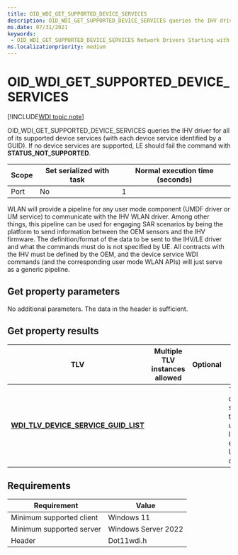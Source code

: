 ```yaml
---
title: OID_WDI_GET_SUPPORTED_DEVICE_SERVICES
description: OID_WDI_GET_SUPPORTED_DEVICE_SERVICES queries the IHV driver for all of its supported device services.
ms.date: 07/31/2021
keywords:
 - OID_WDI_GET_SUPPORTED_DEVICE_SERVICES Network Drivers Starting with Windows Vista
ms.localizationpriority: medium
---
```


# OID_WDI_GET_SUPPORTED_DEVICE_SERVICES

[!INCLUDE[WDI topic note](../includes/wdi-version-warning.md)]


OID_WDI_GET_SUPPORTED_DEVICE_SERVICES queries the IHV driver for all of its supported device services (with each device service identified by a GUID). If no device services are supported, LE should fail the command with **STATUS_NOT_SUPPORTED**.

| Scope | Set serialized with task | Normal execution time (seconds) |
|-------|--------------------------|---------------------------------|
| Port  | No                       | 1                               |

WLAN will provide a pipeline for any user mode component (UMDF driver or UM service) to communicate with the IHV WLAN driver. Among other things, this pipeline can be used for engaging SAR scenarios by being the platform to send information between the OEM sensors and the IHV firmware. The definition/format of the data to be sent to the IHV/LE driver and what the commands must do is not specified by UE. All contracts with the IHV must be defined by the OEM, and the device service WDI commands (and the corresponding user mode WLAN APIs) will just serve as a generic pipeline.

## Get property parameters


No additional parameters. The data in the header is sufficient.
## Get property results


| TLV                                                                     | Multiple TLV instances allowed | Optional | Description     |
|-------------------------------------------------------------------------|--------------------------------|----------|-----------------|
| [**WDI_TLV_DEVICE_SERVICE_GUID_LIST**](./wdi-tlv-device-service-guid-list.md) |                                |          | The list of device services that the underlying IHV driver exposes to UM components. |

 

## Requirements


|Requirement|Value|
|--- |--- |
|Minimum supported client|Windows 11|
|Minimum supported server|Windows Server 2022|
|Header|Dot11wdi.h|

 


